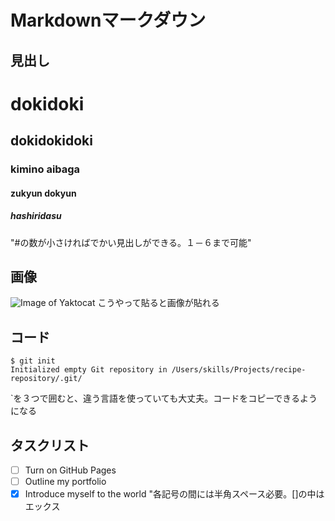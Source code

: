 # Markdownマークダウン

## 見出し

# dokidoki
## dokidokidoki
### kimino aibaga
#### zukyun dokyun
##### hashiridasu
 "#の数が小さければでかい見出しができる。１－６まで可能"
 
 
## 画像
![Image of Yaktocat](https://octodex.github.com/images/yaktocat.png)
こうやって貼ると画像が貼れる



## コード
```
$ git init
Initialized empty Git repository in /Users/skills/Projects/recipe-repository/.git/
```
`を３つで囲むと、違う言語を使っていても大丈夫。コードをコピーできるようになる


## タスクリスト
- [ ] Turn on GitHub Pages
- [ ] Outline my portfolio
- [x] Introduce myself to the world
"各記号の間には半角スペース必要。[]の中はエックス
